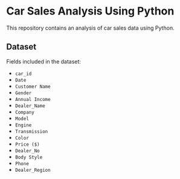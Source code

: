 # Car Sales Analysis Using Python

This repository contains an analysis of car sales data using Python.

## Dataset

Fields included in the dataset:
- `car_id`
- `Date`
- `Customer Name`
- `Gender`
- `Annual Income`
- `Dealer_Name`
- `Company`
- `Model`
- `Engine`
- `Transmission`
- `Color`
- `Price ($)`
- `Dealer_No`
- `Body Style`
- `Phone`
- `Dealer_Region`
